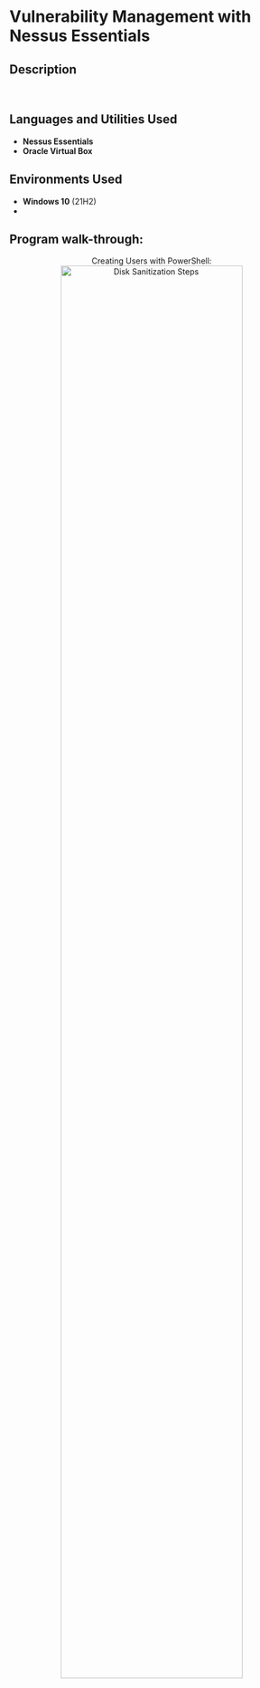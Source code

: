 <h1>Vulnerability Management with Nessus Essentials</h1>

 ### 

<h2>Description</h2>

<br />


<h2>Languages and Utilities Used</h2>

- <b>Nessus Essentials</b> 
- <b>Oracle Virtual Box</b>

<h2>Environments Used </h2>

- <b>Windows 10</b> (21H2)
- <b></b> 

<h2>Program walk-through:</h2>

<p align="center">
Creating Users with PowerShell: <br/>
<img src="URL" height="80%" width="80%" alt="Disk Sanitization Steps"/>
<br />

</p>

<!--
 ```diff
- text in red
+ text in green
! text in orange
# text in gray
@@ text in purple (and bold)@@
```
--!>
